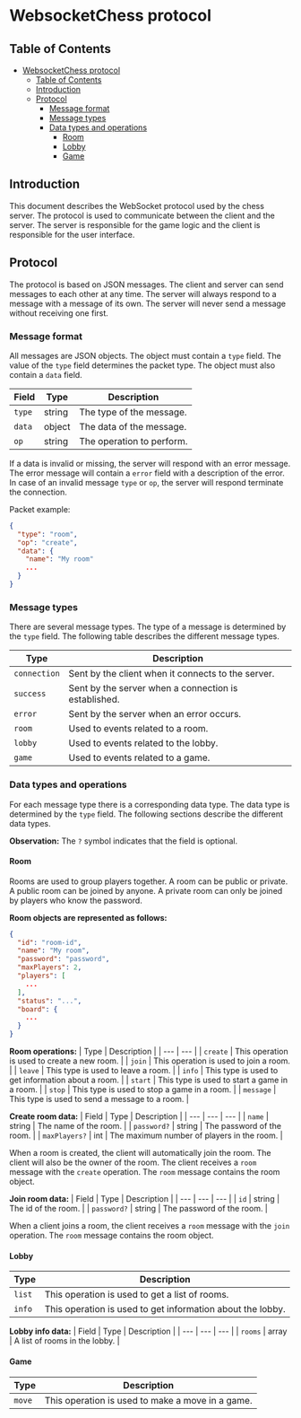 # WebsocketChess protocol

## Table of Contents

- [WebsocketChess protocol](#websocketchess-protocol)
  - [Table of Contents](#table-of-contents)
  - [Introduction](#introduction)
  - [Protocol](#protocol)
    - [Message format](#message-format)
    - [Message types](#message-types)
    - [Data types and operations](#data-types-and-operations)
      - [Room](#room)
      - [Lobby](#lobby)
      - [Game](#game)


## Introduction

This document describes the WebSocket protocol used by the chess server. The protocol is used to communicate between the client and the server. The server is responsible for the game logic and the client is responsible for the user interface.

## Protocol

The protocol is based on JSON messages. The client and server can send messages to each other at any time. The server will always respond to a message with a message of its own. The server will never send a message without receiving one first.

### Message format

All messages are JSON objects. The object must contain a `type` field. The value of the `type` field determines the packet type. The object must also contain a `data` field.

| Field | Type | Description |
| --- | --- | --- |
| `type` | string | The type of the message. |
| `data` | object | The data of the message. |
| `op` | string | The operation to perform. |

If a data is invalid or missing, the server will respond with an error message. The error message will contain a `error` field with a description of the error. In case of an invalid message `type` or `op`, the server will respond terminate the connection.

Packet example:
```json
{
  "type": "room",
  "op": "create",
  "data": {
    "name": "My room"
    ...
  }
}
```

### Message types

There are several message types. The type of a message is determined by the `type` field. The following table describes the different message types.

| Type | Description |
| --- | --- |
| `connection` | Sent by the client when it connects to the server. |
| `success` | Sent by the server when a connection is established. |
| `error` | Sent by the server when an error occurs. |
| `room` | Used to events related to a room. |
| `lobby` | Used to events related to the lobby. |
| `game` | Used to events related to a game. |

### Data types and operations

For each message type there is a corresponding data type. The data type is determined by the `type` field. The following sections describe the different data types.

**Observation:** The `?` symbol indicates that the field is optional.

#### Room

Rooms are used to group players together. A room can be public or private. A public room can be joined by anyone. A private room can only be joined by players who know the password.

**Room objects are represented as follows:**
```json
{
  "id": "room-id",
  "name": "My room",
  "password": "password",
  "maxPlayers": 2,
  "players": [
    ...
  ],
  "status": "...",
  "board": {
    ...
  }
}
```

**Room operations:**
| Type | Description |
| --- | --- |
| `create` | This operation is used to create a new room. |
| `join` | This operation is used to join a room. |
| `leave` | This type is used to leave a room. |
| `info` | This type is used to get information about a room. |
| `start` | This type is used to start a game in a room. |
| `stop` | This type is used to stop a game in a room. |
| `message` | This type is used to send a message to a room. |

**Create room data:**
| Field | Type | Description |
| --- | --- | --- |
| `name` | string | The name of the room. |
| `password?` | string | The password of the room. |
| `maxPlayers?` | int | The maximum number of players in the room. |

When a room is created, the client will automatically join the room. The client will also be the owner of the room. The client receives a `room` message with the `create` operation. The `room` message contains the room object.

**Join room data:**
| Field | Type | Description |
| --- | --- | --- |
| `id` | string | The id of the room. |
| `password?` | string | The password of the room. |

When a client joins a room, the client receives a `room` message with the `join` operation. The `room` message contains the room object.

#### Lobby

| Type | Description |
| --- | --- |
| `list` | This operation is used to get a list of rooms. |
| `info` | This operation is used to get information about the lobby. |

**Lobby info data:**
| Field | Type | Description |
| --- | --- | --- |
| `rooms` | array | A list of rooms in the lobby. |

#### Game

| Type | Description |
| --- | --- |
| `move` | This operation is used to make a move in a game. |

